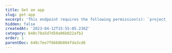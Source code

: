 ```yaml
---
title: Get an app
slug: get-app
excerpt: 'This endpoint requires the following permission(s): `project_configuration:apps:read`.'
hidden: false
createdAt: '2023-04-12T15:55:05.236Z'
category: 648c78a5d7d50a06b022afb2
order: 1
parentDoc: 648c7ee7f6668b004fda3cd6
---
```

